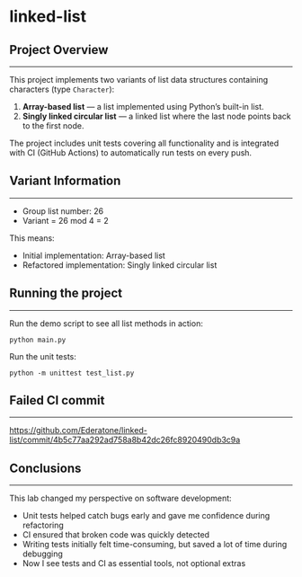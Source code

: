 # linked-list

## Project Overview

---
This project implements two variants of list data structures containing characters (type `Character`):
1. **Array-based list** — a list implemented using Python’s built-in list.
2. **Singly linked circular list** — a linked list where the last node points back to the first node.

The project includes unit tests covering all functionality and is integrated with CI (GitHub Actions) to automatically run tests on every push.

## Variant Information

---
- Group list number: 26  
- Variant = 26 mod 4 = 2  

This means:
- Initial implementation: Array-based list  
- Refactored implementation: Singly linked circular list

## Running the project

---

Run the demo script to see all list methods in action:

```
python main.py
```

Run the unit tests:

```
python -m unittest test_list.py
```

## Failed Cl commit

---
https://github.com/Ederatone/linked-list/commit/4b5c77aa292ad758a8b42dc26fc8920490db3c9a

## Conclusions

---

This lab changed my perspective on software development:

- Unit tests helped catch bugs early and gave me confidence during refactoring
- CI ensured that broken code was quickly detected
- Writing tests initially felt time-consuming, but saved a lot of time during debugging
- Now I see tests and CI as essential tools, not optional extras